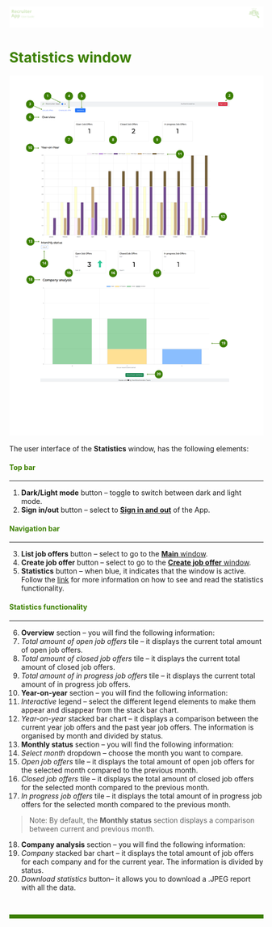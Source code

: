 ![banner](../../attachments/peque.png)

# <span style="color:#3C8000">Statistics window</span>

![mainwindow](../../attachments/statisticswindow.png)

The user interface of the **Statistics** window, has the following elements:

#### <span style="color:#3C8000">Top bar</span>

---

1. **Dark/Light mode** button – toggle to switch between dark and light mode.
2. **Sign in/out** button – select to [**Sign in and out**](../How-to/How-to-authenticate.md) of the App.

#### <span style="color:#3C8000">Navigation bar</span>

---

3. **List job offers** button – select to go to the [**Main** window](Main-window.md).
4. **Create job offer** button – select to go to the [**Create job offer** window](Create-job-offer-window.md).
5. **Statistics** button – when blue, it indicates that the window is active. Follow the [link](../How-to/How-to-see-and-read-the-statistics-funtionality.md) for more information on how to see and read the statistics functionality.

#### <span style="color:#3C8000">Statistics functionality</span>

---

6. **Overview** section – you will find the following information:
7. _Total amount of open job offers_ tile – it displays the current total amount of open job offers.
8. _Total amount of closed job offers_ tile – it displays the current total amount of closed job offers.
9. _Total amount of in progress job offers_ tile – it displays the current total amount of in progress job offers.
10. **Year-on-year** section – you will find the following information:
11. _Interactive_ legend – select the different legend elements to make them appear and disappear from the stack bar chart.
12. _Year-on-year_ stacked bar chart – it displays a comparison between the current year job offers and the past year job offers. The information is organised by month and divided by status.
13. **Monthly status** section – you will find the following information:
14. _Select month_ dropdown – choose the month you want to compare.
15. _Open job offers_ tile – it displays the total amount of open job offers for the selected month compared to the previous month.
16. _Closed job offers_ tile – it displays the total amount of closed job offers for the selected month compared to the previous month.
17. _In progress job offers_ tile – it displays the total amount of in progress job offers for the selected month compared to the previous month.

> Note: By default, the **Monthly status** section displays a comparison between current and previous month.

18. **Company analysis** section – you will find the following information:
19. _Company_ stacked bar chart – it displays the total amount of job offers for each company and for the current year. The information is divided by status.
20. _Download statistics_ button– it allows you to download a .JPEG report with all the data.

<br>
<hr style="height:8px;background-color:#3C8000">
